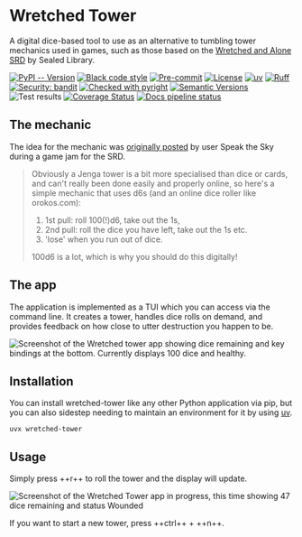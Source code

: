 # Wretched Tower

A digital dice-based tool to use as an alternative to tumbling tower mechanics used in games, such as those based on the [Wretched and Alone SRD](https://sealedlibrary.itch.io/wretched-alone-srd) by Sealed Library.

[![PyPI -- Version](https://img.shields.io/pypi/v/wretched-tower)](https://pypi.org/project/wretched-tower/)
[![Black code style](https://img.shields.io/badge/code%20style-black-000000.svg)](https://github.com/ambv/black)
[![Pre-commit](https://img.shields.io/badge/pre--commit-enabled-brightgreen?logo=pre-commit&logoColor=white)](https://github.com/andrlik/wretched-tower/blob/main/.pre-commit-config.yaml)
[![License](https://img.shields.io/github/license/andrlik/wretched-tower)](https://github.com/andrlik/wretched-tower/blob/main/LICENSE)
[![uv](https://img.shields.io/endpoint?url=https://raw.githubusercontent.com/astral-sh/uv/main/assets/badge/v0.json)](https://github.com/astral-sh/uv)
[![Ruff](https://img.shields.io/endpoint?url=https://raw.githubusercontent.com/astral-sh/ruff/main/assets/badge/v2.json)](https://github.com/astral-sh/ruff)
[![Security: bandit](https://img.shields.io/badge/security-bandit-green.svg)](https://github.com/PyCQA/bandit)
[![Checked with pyright](https://microsoft.github.io/pyright/img/pyright_badge.svg)](https://microsoft.github.io/pyright/)
[![Semantic Versions](https://img.shields.io/badge/%20%20%F0%9F%93%A6%F0%9F%9A%80-semantic--versions-e10079.svg)](https://github.com/andrlik/wretched-tower/releases)
![Test results](https://ci.codeberg.org/api/badges/15166/status.svg?branch=main)
[![Coverage Status](https://coveralls.io/repos/github/andrlik/wretched-tower/badge.svg?branch=main)](https://coveralls.io/github/andrlik/wretched-tower?branch=main)
[![Docs pipeline status](https://app.readthedocs.org/projects/wretched-tower/badge/?version=latest)](https://wretched-tower.readthedocs.io/en/latest/)

## The mechanic

The idea for the mechanic was [originally posted](https://itch.io/jam/wretched-jam/topic/796498/dice-substitute-for-jenga-towers) by user Speak the Sky during a game jam for the SRD.

> Obviously a Jenga tower is a bit more specialised than dice or cards, and can't really been done easily and properly online, so here's a simple mechanic that uses d6s (and an online dice roller like orokos.com):
>
> 1. 1st pull: roll 100(!)d6, take out the 1s,
> 2. 2nd pull: roll the dice you have left, take out the 1s etc.
> 3. 'lose' when you run out of dice.
>
> 100d6 is a lot, which is why you should do this digitally!

## The app

The application is implemented as a TUI which you can access via the command line. It creates a tower,
handles dice rolls on demand, and provides feedback on how close to utter destruction you happen to be.

![Screenshot of the Wretched tower app showing dice remaining and key bindings at the bottom. Currently displays 100 dice and healthy.](imgs/Wretched_Tower_2025-03-21T16_24_56_232995.svg)

## Installation

You can install wretched-tower like any other Python application via pip, but you can also sidestep needing to maintain an environment for it by using [uv](https://docs.astral.sh/uv/).

```
uvx wretched-tower
```

## Usage

Simply press ++r++ to roll the tower and the display will update.

![Screenshot of the Wretched Tower app in progress, this time showing 47 dice remaining and status Wounded](imgs/Wretched_Tower_2025-03-21T16_29_08_450953.svg)

If you want to start a new tower, press ++ctrl++ + ++n++.
